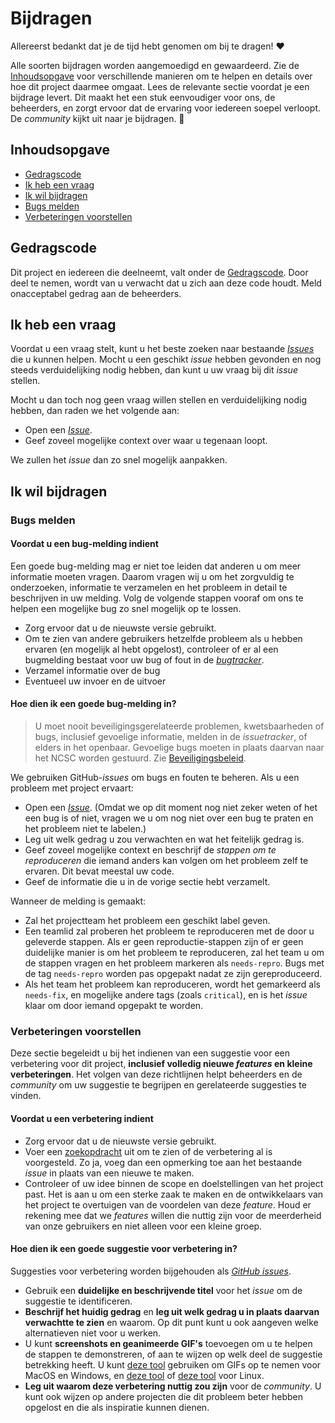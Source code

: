 # Bijdragen

Allereerst bedankt dat je de tijd hebt genomen om bij te dragen! ❤️

Alle soorten bijdragen worden aangemoedigd en gewaardeerd. Zie de
[Inhoudsopgave](#inhoudsopgave) voor verschillende manieren om te helpen en
details over hoe dit project daarmee omgaat. Lees de relevante sectie voordat je
een bijdrage levert. Dit maakt het een stuk eenvoudiger voor ons, de beheerders,
en zorgt ervoor dat de ervaring voor iedereen soepel verloopt. De _community_
kijkt uit naar je bijdragen. 🎉

## Inhoudsopgave

- [Gedragscode](#gedragscode)
- [Ik heb een vraag](#ik-heb-een-vraag)
- [Ik wil bijdragen](#ik-wil-bijdragen)
- [Bugs melden](#bugs-melden)
- [Verbeteringen voorstellen](#verbeteringen-voorstellen)

## Gedragscode

Dit project en iedereen die deelneemt, valt onder de
[Gedragscode](CODE_OF_CONDUCT.md). Door deel te nemen, wordt van u verwacht dat
u zich aan deze code houdt. Meld onacceptabel gedrag aan de beheerders.

## Ik heb een vraag

Voordat u een vraag stelt, kunt u het beste zoeken naar bestaande
_[Issues](https://github.com/MinBZK/mijn-bureau/issues)_ die u kunnen helpen. Mocht u een geschikt _issue_
hebben gevonden en nog steeds verduidelijking nodig hebben, dan kunt u uw vraag
bij dit _issue_ stellen.

Mocht u dan toch nog geen vraag willen stellen en verduidelijking nodig hebben,
dan raden we het volgende aan:

- Open een _[Issue](https://github.com/MinBZK/mijn-bureau/issues/new)_.
- Geef zoveel mogelijke context over waar u tegenaan loopt.

We zullen het _issue_ dan zo snel mogelijk aanpakken.

## Ik wil bijdragen

### Bugs melden

#### Voordat u een bug-melding indient

Een goede bug-melding mag er niet toe leiden dat anderen u om meer informatie
moeten vragen. Daarom vragen wij u om het zorgvuldig te onderzoeken, informatie
te verzamelen en het probleem in detail te beschrijven in uw melding. Volg de
volgende stappen vooraf om ons te helpen een mogelijke bug zo snel mogelijk op
te lossen.

- Zorg ervoor dat u de nieuwste versie gebruikt.
- Om te zien van andere gebruikers hetzelfde probleem als u hebben ervaren (en
  mogelijk al hebt opgelost), controleer of er al een bugmelding bestaat voor uw
  bug of fout in de _[bugtracker](https://github.com/MinBZK/mijn-bureau/issues?q=label%3Abug)_.
- Verzamel informatie over de bug
- Eventueel uw invoer en de uitvoer

#### Hoe dien ik een goede bug-melding in?

> U moet nooit beveiligingsgerelateerde problemen, kwetsbaarheden of bugs,
> inclusief gevoelige informatie, melden in de _issuetracker_, of elders in het
> openbaar. Gevoelige bugs moeten in plaats daarvan naar het NCSC worden
> gestuurd. Zie [Beveiligingsbeleid](SECURITY.md).

We gebruiken GitHub-_issues_ om bugs en fouten te beheren. Als u een probleem
met project ervaart:

- Open een _[Issue](https://github.com/MinBZK/mijn-bureau/issues/new)_. (Omdat we op dit moment nog niet zeker
  weten of het een bug is of niet, vragen we u om nog niet over een bug te
  praten en het probleem niet te labelen.)
- Leg uit welk gedrag u zou verwachten en wat het feitelijk gedrag is.
- Geef zoveel mogelijke context en beschrijf de _stappen om te reproduceren_ die
  iemand anders kan volgen om het probleem zelf te ervaren. Dit bevat meestal uw
  code.
- Geef de informatie die u in de vorige sectie hebt verzamelt.

Wanneer de melding is gemaakt:

- Zal het projectteam het probleem een geschikt label geven.
- Een teamlid zal proberen het probleem te reproduceren met de door u geleverde
  stappen. Als er geen reproductie-stappen zijn of er geen duidelijke manier is
  om het probleem te reproduceren, zal het team u om de stappen vragen en het
  probleem markeren als `needs-repro`. Bugs met de tag `needs-repro` worden pas
  opgepakt nadat ze zijn gereproduceerd.
- Als het team het probleem kan reproduceren, wordt het gemarkeerd als
  `needs-fix`, en mogelijke andere tags (zoals `critical`), en is het _issue_
  klaar om door iemand opgepakt te worden.

### Verbeteringen voorstellen

Deze sectie begeleidt u bij het indienen van een suggestie voor een verbetering
voor dit project, **inclusief volledig nieuwe _features_ en kleine
verbeteringen**. Het volgen van deze richtlijnen helpt beheerders en de
_community_ om uw suggestie te begrijpen en gerelateerde suggesties te vinden.

#### Voordat u een verbetering indient

- Zorg ervoor dat u de nieuwste versie gebruikt.
- Voer een [zoekopdracht](../../issues) uit om te zien of de verbetering al is
  voorgesteld. Zo ja, voeg dan een opmerking toe aan het bestaande _issue_ in
  plaats van een nieuwe te maken.
- Controleer of uw idee binnen de scope en doelstellingen van het project past.
  Het is aan u om een sterke zaak te maken en de ontwikkelaars van het project
  te overtuigen van de voordelen van deze _feature_. Houd er rekening mee dat we
  _features_ willen die nuttig zijn voor de meerderheid van onze gebruikers en
  niet alleen voor een kleine groep.

#### Hoe dien ik een goede suggestie voor verbetering in?

Suggesties voor verbetering worden bijgehouden als
_[GitHub issues](https://github.com/MinBZK/mijn-bureau/issues)_.

- Gebruik een **duidelijke en beschrijvende titel** voor het _issue_ om de
  suggestie te identificeren.
- **Beschrijf het huidig gedrag** en **leg uit welk gedrag u in plaats daarvan
  verwachtte te zien** en waarom. Op dit punt kunt u ook aangeven welke
  alternatieven niet voor u werken.
- U kunt **screenshots en geanimeerde GIF's** toevoegen om u te helpen de
  stappen te demonstreren, of aan te wijzen op welk deel de suggestie betrekking
  heeft. U kunt [deze tool](https://www.cockos.com/licecap/) gebruiken om GIFs
  op te nemen voor MacOS en Windows, en
  [deze tool](https://github.com/colinkeenan/silentcast) of
  [deze tool](https://github.com/GNOME/byzanz) voor Linux.
- **Leg uit waarom deze verbetering nuttig zou zijn** voor de _community_. U
  kunt ook wijzen op andere projecten die dit probleem beter hebben opgelost en
  die als inspiratie kunnen dienen.
